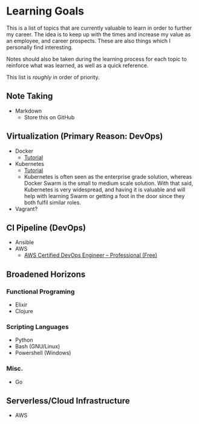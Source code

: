 # Learning Goals
This is a list of topics that are currently valuable to learn in order to further my career. The idea is to keep up with the times and increase my value as an employee, and career prospects. These are also things which I personally find interesting.

Notes should also be taken during the learning process for each topic to reinforce what was learned, as well as a quick reference.

This list is _roughly_ in order of priority.

## Note Taking
*  Markdown
    * Store this on GitHub

## Virtualization (Primary Reason: DevOps)
* Docker
    * [Tutorial](https://www.katacoda.com/courses/docker)
* Kubernetes
    * [Tutorial](https://www.katacoda.com/courses/kubernetes)
    * Kubernetes is often seen as the enterprise grade solution, whereas Docker Swarm is the small to medium scale solution. With that said, Kubernetes is very widespread, and having it is valuable and will help with learning Swarm or getting a foot in the door since they both fulfil similar roles.
* Vagrant?

## CI Pipeline (DevOps)
* Ansible
* AWS
    * [AWS Certified DevOps Engineer – Professional (Free)](https://www.aws.training/learningobject/wbc?id=34146)

## Broadened Horizons

### Functional Programing
* Elixir
* Clojure

### Scripting Languages
* Python
* Bash (GNU/Linux)
* Powershell (Windows)

### Misc.
* Go

## Serverless/Cloud Infrastructure
* AWS